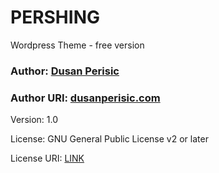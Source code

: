 # PERSHING

Wordpress Theme - free version

### Author: [Dusan Perisic](http://dusanperisic.com)

### Author URI: [dusanperisic.com](http://dusanperisic.com)

Version: 1.0

License: GNU General Public License v2 or later

License URI: [LINK](http://www.gnu.org/licenses/gpl-2.0.html)
